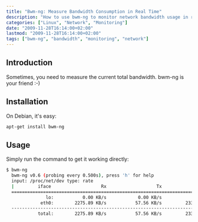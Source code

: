 ```yaml
---
title: "Bwm-ng: Measure Bandwidth Consumption in Real Time"
description: "How to use bwm-ng to monitor network bandwidth usage in real-time on Linux systems."
categories: ["Linux", "Network", "Monitoring"]
date: "2009-11-28T16:14:00+02:00"
lastmod: "2009-11-28T16:14:00+02:00"
tags: ["bwm-ng", "bandwidth", "monitoring", "network"]
---
```


## Introduction

Sometimes, you need to measure the current total bandwidth. bwm-ng is your friend :-)

## Installation

On Debian, it's easy:

```bash
apt-get install bwm-ng
```

## Usage

Simply run the command to get it working directly:

```bash
$ bwm-ng
  bwm-ng v0.6 (probing every 0.500s), press 'h' for help
  input: /proc/net/dev type: rate
  |         iface                   Rx                   Tx                Total
  ==============================================================================
               lo:           0.00 KB/s            0.00 KB/s            0.00 KB/s
             eth0:        2275.89 KB/s           57.56 KB/s         2333.45 KB/s
  ------------------------------------------------------------------------------
            total:        2275.89 KB/s           57.56 KB/s         2333.45 KB/s
```

